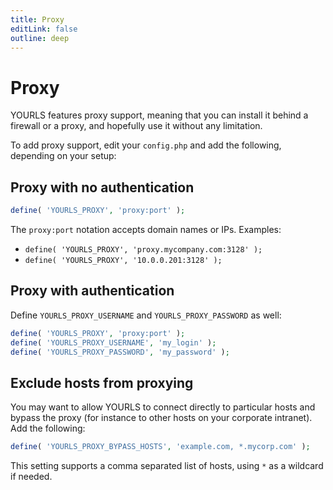 ```yaml
---
title: Proxy
editLink: false
outline: deep
---
```


# Proxy

YOURLS features proxy support, meaning that you can install it behind a firewall or a proxy, and hopefully use it without any limitation.

To add proxy support, edit your `config.php` and add the following, depending on your setup:

## Proxy with no authentication

```php
define( 'YOURLS_PROXY', 'proxy:port' );
```

The `proxy:port` notation accepts domain names or IPs. Examples:

- `define( 'YOURLS_PROXY', 'proxy.mycompany.com:3128' );`
- `define( 'YOURLS_PROXY', '10.0.0.201:3128' );`

## Proxy with authentication

Define `YOURLS_PROXY_USERNAME` and `YOURLS_PROXY_PASSWORD` as well:

```php
define( 'YOURLS_PROXY', 'proxy:port' );
define( 'YOURLS_PROXY_USERNAME', 'my_login' );
define( 'YOURLS_PROXY_PASSWORD', 'my_password' );
```

## Exclude hosts from proxying

You may want to allow YOURLS to connect directly to particular hosts and bypass the proxy (for instance to other hosts on your corporate intranet). Add the following:

```php
define( 'YOURLS_PROXY_BYPASS_HOSTS', 'example.com, *.mycorp.com' );
```

This setting supports a comma separated list of hosts, using `*` as a wildcard if needed.
